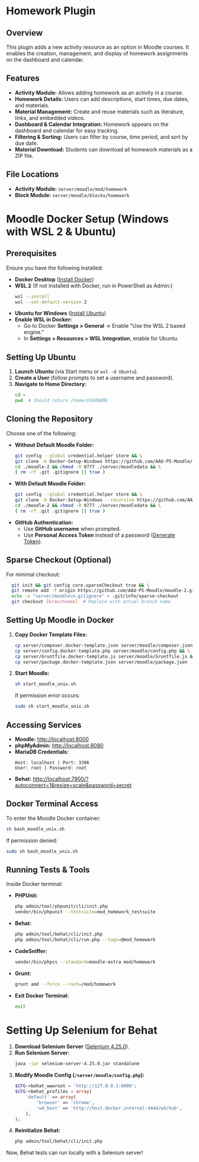 # Homework Plugin

## Overview
This plugin adds a new activity resource as an option in Moodle courses. It enables the creation, management, and display of homework assignments on the dashboard and calendar.

## Features
- **Activity Module:** Allows adding homework as an activity in a course.
- **Homework Details:** Users can add descriptions, start times, due dates, and materials.
- **Material Management:** Create and reuse materials such as literature, links, and embedded videos.
- **Dashboard & Calendar Integration:** Homework appears on the dashboard and calendar for easy tracking.
- **Filtering & Sorting:** Users can filter by course, time period, and sort by due date.
- **Material Download:** Students can download all homework materials as a ZIP file.

## File Locations
- **Activity Module:** `server/moodle/mod/homework`
- **Block Module:** `server/moodle/blocks/homework`

# Moodle Docker Setup (Windows with WSL 2 & Ubuntu)

## Prerequisites
Ensure you have the following installed:
- **Docker Desktop** ([Install Docker](https://docs.docker.com/get-docker/))
- **WSL 2** (If not installed with Docker, run in PowerShell as Admin:)
  ```sh
  wsl --install
  wsl --set-default-version 2
  ```
- **Ubuntu for Windows** ([Install Ubuntu](ms-windows-store://pdp/?ProductId=9PDXGNCFSCZV))
- **Enable WSL in Docker:**
  - Go to Docker **Settings > General** → Enable "Use the WSL 2 based engine."
  - In **Settings > Resources > WSL Integration**, enable for Ubuntu.

## Setting Up Ubuntu
1. **Launch Ubuntu** (via Start menu or `wsl -d Ubuntu`).
2. **Create a User** (follow prompts to set a username and password).
3. **Navigate to Home Directory:**
   ```sh
   cd ~
   pwd  # Should return /home/USERNAME
   ```

## Cloning the Repository
Choose one of the following:
- **Without Default Moodle Folder:**
  ```sh
  git config --global credential.helper store && \
  git clone -b Docker-Setup-Windows https://github.com/AAU-P5-Moodle/moodle-2.git && \
  cd ./moodle-2 && chmod -R 0777 ./server/moodledata && \
  ( rm -rf .git .gitignore || true )
  ```
- **With Default Moodle Folder:**
  ```sh
  git config --global credential.helper store && \
  git clone -b Docker-Setup-Windows --recursive https://github.com/AAU-P5-Moodle/moodle-2.git && \
  cd ./moodle-2 && chmod -R 0777 ./server/moodledata && \
  ( rm -rf .git .gitignore || true )
  ```
- **GitHub Authentication:**
  - Use **GitHub username** when prompted.
  - Use **Personal Access Token** instead of a password ([Generate Token](https://github.com/settings/tokens)).

## Sparse Checkout (Optional)
For minimal checkout:
```sh
  git init && git config core.sparseCheckout true && \
  git remote add -f origin https://github.com/AAU-P5-Moodle/moodle-2.git && \
  echo -e "server/moodle\n.gitignore" > .git/info/sparse-checkout
  git checkout [branchname]  # Replace with actual branch name
```

## Setting Up Moodle in Docker
1. **Copy Docker Template Files:**
   ```sh
   cp server/composer.docker-template.json server/moodle/composer.json && \
   cp server/config.docker-template.php server/moodle/config.php && \
   cp server/Gruntfile.docker-template.js server/moodle/Gruntfile.js && \
   cp server/package.docker-template.json server/moodle/package.json
   ```
2. **Start Moodle:**
   ```sh
   sh start_moodle_unix.sh
   ```
   If permission error occurs:
   ```sh
   sudo sh start_moodle_unix.sh
   ```

## Accessing Services
- **Moodle:** [http://localhost:8000](http://localhost:8000)
- **phpMyAdmin:** [http://localhost:8080](http://localhost:8080)
- **MariaDB Credentials:**
  ```
  Host: localhost | Port: 3306
  User: root | Password: root
  ```
- **Behat:** [http://localhost:7900/?autoconnect=1&resize=scale&password=secret](http://localhost:7900/?autoconnect=1&resize=scale&password=secret)

## Docker Terminal Access
To enter the Moodle Docker container:
```sh
sh bash_moodle_unix.sh
```
If permission denied:
```sh
sudo sh bash_moodle_unix.sh
```

## Running Tests & Tools
Inside Docker terminal:
- **PHPUnit:**
  ```sh
  php admin/tool/phpunit/cli/init.php
  vendor/bin/phpunit --testsuite=mod_homework_testsuite
  ```
- **Behat:**
  ```sh
  php admin/tool/behat/cli/init.php
  php admin/tool/behat/cli/run.php --tags=@mod_homework
  ```
- **CodeSniffer:**
  ```sh
  vendor/bin/phpcs --standard=moodle-extra mod/homework
  ```
- **Grunt:**
  ```sh
  grunt amd --force --root=/mod/homework
  ```
- **Exit Docker Terminal:**
  ```sh
  exit
  ```

# Setting Up Selenium for Behat
1. **Download Selenium Server** ([Selenium 4.25.0](https://www.selenium.dev/downloads/)).
2. **Run Selenium Server:**
   ```sh
   java -jar selenium-server-4.25.0.jar standalone
   ```
3. **Modify Moodle Config (`/server/moodle/config.php`):**
   ```php
   $CFG->behat_wwwroot = 'http://127.0.0.1:8000';
   $CFG->behat_profiles = array(
       'default' => array(
           'browser' => 'chrome',
           'wd_host' => 'http://host.docker.internal:4444/wd/hub',
       ),
   );
   ```
4. **Reinitialize Behat:**
   ```sh
   php admin/tool/behat/cli/init.php
   ```

Now, Behat tests can run locally with a Selenium server!
